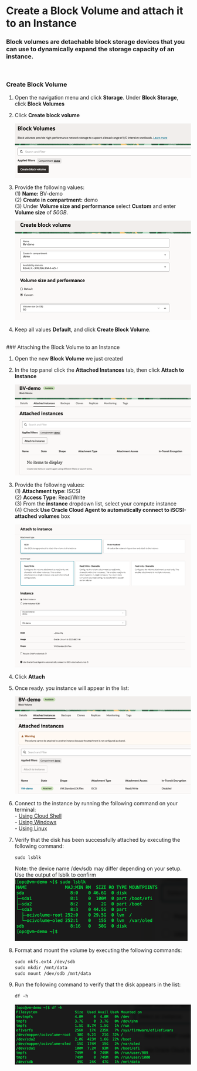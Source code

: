 # Create a Block Volume and attach it to an Instance
### Block volumes are detachable block storage devices that you can use to dynamically expand the storage capacity of an instance.
<br>

### Create Block Volume

1. Open the navigation menu and click **Storage**. Under **Block Storage**, click **Block Volumes**

2. Click **Create block volume**

    ![drawing](../SS/block_volume/1.png)

3. Provide the following values: <br>
    (1) **Name:** BV-demo<br>
    (2) **Create in compartment:** demo <br>
    (3) Under **Volume size and performance** select **Custom** and enter **Volume size** of *50GB*.

    ![drawing](../SS/block_volume/2.png)

4. Keep all values **Default**, and click **Create Block Volume**.

<br>
### Attaching the Block Volume to an Instance

1. Open the new **Block Volume** we just created

2. In the top panel click the **Attached Instances** tab, then click **Attach to Instance**

    ![drawing](../SS/block_volume/3.png)

3. Provide the following values: <br>
    (1) **Attachment type**: ISCSI <br>
    (2) **Access Type**: Read/Write <br>
    (3) From the **instance** dropdown list, select your compute instance<br>
    (4) Check **Use Oracle Cloud Agent to automatically connect to iSCSI-attached volumes** box <br>

    ![drawing](../SS/block_volume/4.png)

4. Click **Attach**

5. Once ready. you instance will appear in the list:

    ![drawing](../SS/block_volume/5.png)

6. Connect to the instance by running the following command on your terminal:<br>
        - [Using Cloud Shell](../SSH/cloud_shell.md) <br>
        - [Using Windows](../SSH/windows.md) <br>
        - [Using Linux](../SSH/linux.md) <br>

7. Verify that the disk has been successfully attached by executing the following command:
    ```
    sudo lsblk
    ```
    Note: the device name /dev/sdb may differ depending on your setup. Use the output of lsblk to confirm
    ![drawing](../SS/block_volume/6.png)

8. Format and mount the volume by executing the following commands:
    ```
    sudo mkfs.ext4 /dev/sdb
    sudo mkdir /mnt/data
    sudo mount /dev/sdb /mnt/data
    ```

9. Run the following command to verify that the disk appears in the list:
    ```
    df -h
    ```

    ![drawing](../SS/block_volume/7.png)